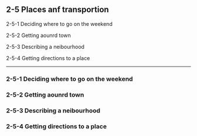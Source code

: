 ## 2-5 Places anf transportion

2-5-1 Deciding where to go on the weekend

2-5-2 Getting aounrd town

2-5-3 Describing a neibourhood

2-5-4 Getting directions to a place

---

### 2-5-1 Deciding where to go on the weekend

### 2-5-2 Getting aounrd town

### 2-5-3 Describing a neibourhood

### 2-5-4 Getting directions to a place